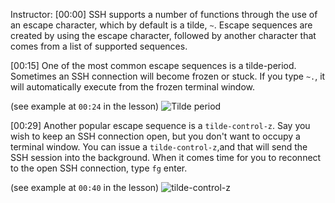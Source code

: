 Instructor: [00:00] SSH supports a number of functions through the use of an escape character, which by default is a tilde, `~`. Escape sequences are created by using the escape character, followed by another character that comes from a list of supported sequences.

[00:15] One of the most common escape sequences is a tilde-period. Sometimes an SSH connection will become frozen or stuck. If you type `~.`, it will automatically execute from the frozen terminal window.

(see example at `00:24` in the lesson)
![Tilde period](https://res.cloudinary.com/dg3gyk0gu/image/upload/v1553630065/transcript-images/learn-use-ssh-escape-sequences-and-codes-tilde-period.png)

[00:29] Another popular escape sequence is a `tilde-control-z`. Say you wish to keep an SSH connection open, but you don't want to occupy a terminal window. You can issue a `tilde-control-z`,and that will send the SSH session into the background. When it comes time for you to reconnect to the open SSH connection, type `fg` enter.

(see example at `00:40` in the lesson)
![tilde-control-z](https://res.cloudinary.com/dg3gyk0gu/image/upload/v1553630066/transcript-images/learn-use-ssh-escape-sequences-and-codes-tilde-control-z.png)
